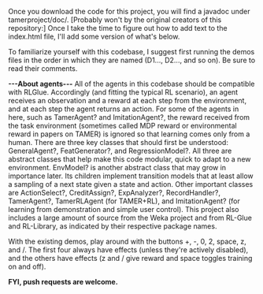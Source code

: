 Once you download the code for this project, you will find a javadoc under tamerproject/doc/. [Probably won't by the original creators of this repository:] Once I take the time to figure out how to add text to the index.html file, I'll add some version of what's below.

To familiarize yourself with this codebase, I suggest first running the demos files in the order in which they are named (D1..., D2..., and so on). Be sure to read their comments.

**---About agents---**
All of the agents in this codebase should be compatible with RLGlue. Accordingly (and fitting the typical RL scenario), an agent receives an observation and a reward at each step from the environment, and at each step the agent returns an action. For some of the agents in here, such as TamerAgent? and ImitationAgent?, the reward received from the task environment (sometimes called MDP reward or environmental reward in papers on TAMER) is ignored so that learning comes only from a human. There are three key classes that should first be understood: GeneralAgent?, FeatGenerator?, and RegressionModel?. All three are abstract classes that help make this code modular, quick to adapt to a new environment. EnvModel? is another abstract class that may grow in importance later. Its children implement transition models that at least allow a sampling of a next state given a state and action. Other important classes are ActionSelect?, CreditAssign?, ExpAnalyzer?, RecordHandler?, TamerAgent?, TamerRLAgent (for TAMER+RL), and ImitationAgent? (for learning from demonstration and simple user control). This project also includes a large amount of source from the Weka project and from RL-Glue and RL-Library, as indicated by their respective package names.

With the existing demos, play around with the buttons +, -, 0, 2, space, z, and /. The first four always have effects (unless they're actively disabled), and the others have effects (z and / give reward and space toggles training on and off).

**FYI, push requests are welcome.**
